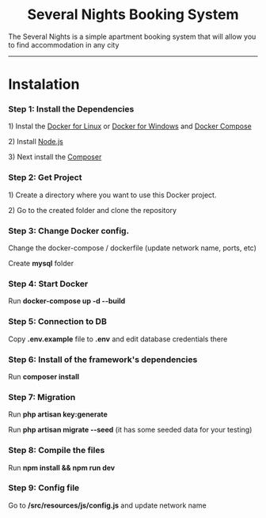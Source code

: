 <h1 align="center">Several Nights Booking System</h1>
<p>The Several Nights  is a simple apartment booking system that will allow you to find accommodation in any city</p>
<hr />

<h1>Instalation</h1>
<h3>Step 1: Install the Dependencies</h3>
<p>1) Instal the <a href="https://docs.docker.com/engine/install/ubuntu/">Docker for Linux</a> or <a href="https://docs.docker.com/desktop/install/windows-install/">Docker for Windows</a> and <a href="https://docs.docker.com/compose/install/">Docker Compose</a><p>
<p>2) Install <a href="https://nodejs.org/uk/download/">Node.js</a></p>
<p>3) Next install the <a href="https://getcomposer.org/doc/00-intro.md">Composer</a></p>
<h3>Step 2: Get Project</h3>
<p>1) Create a directory where you want to use this Docker project.</p>
<p>2) Go to the created folder and clone the repository</p>
<h3>Step 3: Change Docker config.</h3>
<p>Change the docker-compose / dockerfile (update network name, ports, etc)</p>
<p>Create <b>mysql</b> folder</p>
<h3>Step 4: Start Docker</h3>
<p>Run <b>docker-compose up -d --build</b></p>
<h3>Step 5: Сonnection to DB </h3>
<p>Copy <b>.env.example</b> file to <b>.env</b> and edit database credentials there</p>
<h3>Step 6: Install of the framework's dependencies</h3>
<p>Run <b>composer install</b></p>
<h3>Step 7: Migration</h3>
<p>Run <b>php artisan key:generate</b></p>
<p>Run <b>php artisan migrate --seed</b> (it has some seeded data for your testing)</p>
<h3>Step 8: Compile the files</h3>
<p>Run <b>npm install && npm run dev</b></p>
<h3>Step 9: Config file</h3>
<p>Go to <b>/src/resources/js/config.js</b> and update network name </p>
